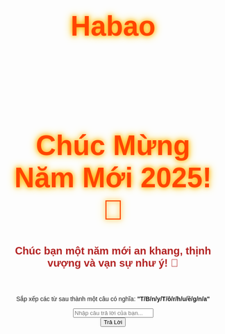 # Habao
<!DOCTYPE html>
<html lang="en">
<head>
  <meta charset="UTF-8">
  <meta name="viewport" content="width=device-width, initial-scale=1.0">
  <title>Chúc Mừng Năm Mới 2025 🎆</title>
  <script src="https://cdnjs.cloudflare.com/ajax/libs/gsap/3.12.2/gsap.min.js"></script>
  <style>
    body {
      margin: 0;
      overflow: hidden;
      font-family: 'Arial', sans-serif;
    }

    .background {
      position: fixed;
      top: 0;
      left: 0;
      width: 100%;
      height: 100%;
      background: url('https://img.freepik.com/premium-photo/chinese-happy-new-year-background_257043-16065.jpg') no-repeat center center;
      background-size: cover;
      z-index: -3;
    }

    h1 {
      font-size: 4rem;
      color: #ff4500;
      text-shadow: 0 0 15px #ff6347, 0 0 25px #ff4500;
      text-align: center;
      animation: glow 2s infinite alternate;
      margin-top: 200px;
    }

    @keyframes glow {
      from {
        text-shadow: 0 0 10px #ffa500, 0 0 20px #ffd700;
      }
      to {
        text-shadow: 0 0 20px #ff4500, 0 0 30px #ff6347;
      }
    }

    .intro {
      font-size: 1.5rem;
      text-align: center;
      color: #b22222;
      font-weight: bold;
      margin-bottom: 20px;
    }

    .game-section {
      text-align: center;
      margin: 60px auto;
    }

    canvas {
      position: fixed;
      top: 0;
      left: 0;
      width: 100%;
      height: 100%;
      pointer-events: none;
      z-index: -2;
    }
  </style>
</head>
<body>
  <div class="background"></div>

  <h1>Chúc Mừng Năm Mới 2025! 🎇</h1>
  <p class="intro">Chúc bạn một năm mới an khang, thịnh vượng và vạn sự như ý! 🌸</p>

  <div class="game-section">
    <p>Sắp xếp các từ sau thành một câu có nghĩa: <strong>"T/B/n/y/T/ô/r/h/u/ề/g/n/a"</strong></p>
    <input type="text" id="answer" placeholder="Nhập câu trả lời của bạn...">
    <br>
    <button onclick="checkAnswer()">Trả Lời</button>
    <p class="result" id="result"></p>
  </div>

  <canvas id="fireworks"></canvas>

  <script>
    const canvas = document.getElementById("fireworks");
    const ctx = canvas.getContext("2d");
    canvas.width = window.innerWidth;
    canvas.height = window.innerHeight;
    const particles = [];
    const snowflakes = [];

    function createFirework() {
      const x = Math.random() * canvas.width;
      const y = Math.random() * canvas.height * 0.5;
      const colors = ["#ff4500", "#ffa500", "#ffd700", "#32cd32", "#1e90ff", "#ff69b4"];
      for (let i = 0; i < 200; i++) {
        particles.push({
          x,
          y,
          radius: Math.random() * 3 + 1,
          angle: Math.random() * Math.PI * 2,
          speed: Math.random() * 6 + 2,
          color: colors[Math.floor(Math.random() * colors.length)],
          alpha: 1,
        });
      }
    }

    function updateParticles() {
      particles.forEach((p, i) => {
        p.x += Math.cos(p.angle) * p.speed;
        p.y += Math.sin(p.angle) * p.speed;
        p.alpha -= 0.02;
        if (p.alpha <= 0) particles.splice(i, 1);
      });
    }

    function drawParticles() {
      particles.forEach((p) => {
        ctx.beginPath();
        ctx.arc(p.x, p.y, p.radius, 0, Math.PI * 2);
        ctx.fillStyle = `rgba(${hexToRgb(p.color)}, ${p.alpha})`;
        ctx.fill();
      });
    }

    function createSnowflake() {
      snowflakes.push({
        x: Math.random() * canvas.width,
        y: -10,
        radius: Math.random() * 4 + 1,
        speed: Math.random() * 2 + 1,
        angle: Math.random() * Math.PI * 2,
      });
    }

    function updateSnowflakes() {
      snowflakes.forEach((s, i) => {
        s.y += s.speed;
        s.x += Math.sin(s.angle) * 2;
        if (s.y > canvas.height) snowflakes.splice(i, 1);
      });
    }

    function drawSnowflakes() {
      snowflakes.forEach((s) => {
        ctx.beginPath();
        ctx.arc(s.x, s.y, s.radius, 0, Math.PI * 2);
        ctx.fillStyle = "gold";
        ctx.fill();
      });
    }

    function hexToRgb(hex) {
      const bigint = parseInt(hex.slice(1), 16);
      return `${(bigint >> 16) & 255}, ${(bigint >> 8) & 255}, ${bigint & 255}`;
    }

    function loop() {
      ctx.clearRect(0, 0, canvas.width, canvas.height);
      drawParticles();
      updateParticles();
      drawSnowflakes();
      updateSnowflakes();
      if (Math.random() < 0.08) createFirework();
      if (Math.random() < 0.1) createSnowflake();
      requestAnimationFrame(loop);
    }
    loop();
    function checkAnswer() {
  const answer = document.getElementById("answer").value.trim();
  const result = document.getElementById("result");
  const button = document.querySelector("button");

  if (answer.toLowerCase() === "bông truyền than") {
    const luckyMoney = Math.floor(Math.random() * 10 + 1) * 1000;
    result.innerHTML = `🎉 Chính xác! Bạn nhận được lì xì: <strong>${luckyMoney.toLocaleString()} đ</strong>`;
    createFirework();
  } else {
    result.innerHTML = "❌ Sai rồi! Hãy thử lại!";
  }

  // Vô hiệu hóa nút trả lời và ô nhập
  button.disabled = true;
  document.getElementById("answer").disabled = true;
}
  </script>
</body>
</html>
